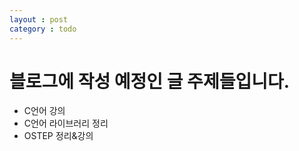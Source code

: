 ```yaml
---
layout : post
category : todo
---
```


# 블로그에 작성 예정인 글 주제들입니다.

* C언어 강의
* C언어 라이브러리 정리
* OSTEP 정리&강의

